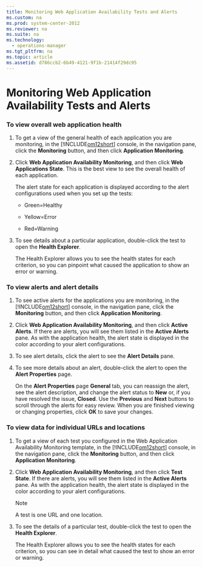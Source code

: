 ```yaml
---
title: Monitoring Web Application Availability Tests and Alerts
ms.custom: na
ms.prod: system-center-2012
ms.reviewer: na
ms.suite: na
ms.technology: 
  - operations-manager
ms.tgt_pltfrm: na
ms.topic: article
ms.assetid: d786ccb2-6b49-4121-9f1b-21414f29dc95
---
```

# Monitoring Web Application Availability Tests and Alerts

### To view overall web application health

1.  To get a view of the general health of each application you are monitoring, in the [!INCLUDE[om12short](./Token/om12short_md.md)] console, in the navigation pane, click the **Monitoring** button, and then click **Application Monitoring**.

2.  Click **Web Application Availability Monitoring**, and then click **Web Applications State**. This is the best view to see the overall health of each application.

    The alert state for each application is displayed according to the alert configurations used when you set up the tests:

    -   Green\=Healthy

    -   Yellow\=Error

    -   Red\=Warning

3.  To see details about a particular application, double\-click the test to open the **Health Explorer**.

    The Health Explorer allows you to see the health states for each criterion, so you can pinpoint what caused the application to show an error or warning.

### To view alerts and alert details

1.  To see active alerts for the applications you are monitoring, in the [!INCLUDE[om12short](./Token/om12short_md.md)] console, in the navigation pane, click the **Monitoring** button, and then click **Application Monitoring**.

2.  Click **Web Application Availability Monitoring**, and then click **Active Alerts**. If there are alerts, you will see them listed in the **Active Alerts** pane. As with the application health, the alert state is displayed in the color according to your alert configurations.

3.  To see alert details, click the alert to see the **Alert Details** pane.

4.  To see more details about an alert, double\-click the alert to open the **Alert Properties** page.

    On the **Alert Properties** page **General** tab, you can reassign the alert, see the alert description, and change the alert status to **New** or, if you have resolved the issue, **Closed**. Use the **Previous** and **Next** buttons to scroll through the alerts for easy review. When you are finished viewing or changing properties, click **OK** to save your changes.

### To view data for individual URLs and locations

1.  To get a view of each test you configured in the Web Application Availability Monitoring template, in the [!INCLUDE[om12short](./Token/om12short_md.md)] console, in the navigation pane, click the **Monitoring** button, and then click **Application Monitoring**.

2.  Click **Web Application Availability Monitoring**, and then click **Test State**. If there are alerts, you will see them listed in the **Active Alerts** pane. As with the application health, the alert state is displayed in the color according to your alert configurations.

    > [!NOTE]
    > A test is one URL and one location.

3.  To see the details of a particular test, double\-click the test to open the **Health Explorer**.

    The Health Explorer allows you to see the health states for each criterion, so you can see in detail what caused the test to show an error or warning.


